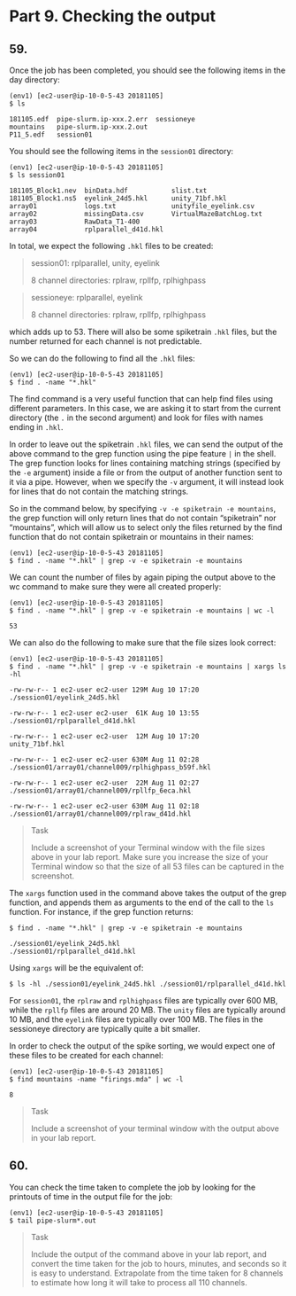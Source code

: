# Part 9. Checking the output

## 59.
Once the job has been completed, you should see the following items in the day directory:

```shell
(env1) [ec2-user@ip-10-0-5-43 20181105]
$ ls

181105.edf  pipe-slurm.ip-xxx.2.err  sessioneye
mountains   pipe-slurm.ip-xxx.2.out
P11_5.edf   session01
```

You should see the following items in the `session01` directory:

```shell
(env1) [ec2-user@ip-10-0-5-43 20181105]
$ ls session01

181105_Block1.nev  binData.hdf           slist.txt
181105_Block1.ns5  eyelink_24d5.hkl      unity_71bf.hkl
array01            logs.txt              unityfile_eyelink.csv
array02            missingData.csv       VirtualMazeBatchLog.txt
array03            RawData_T1-400
array04            rplparallel_d41d.hkl
```

In total, we expect the following `.hkl` files to be created:
> session01: rplparallel, unity, eyelink
> 
> 8 channel directories: rplraw, rpllfp, rplhighpass

> sessioneye: rplparallel, eyelink
> 
> 8 channel directories: rplraw, rpllfp, rplhighpass

which adds up to 53. There will also be some spiketrain `.hkl` files, but the number returned for each channel is not predictable. 

So we can do the following to find all the `.hkl` files:
```shell
(env1) [ec2-user@ip-10-0-5-43 20181105]
$ find . -name "*.hkl"
```

The find command is a very useful function that can help find files using different parameters. In this case, we are asking it to start from the current directory (the `.` in the second argument) and look for files with names ending in `.hkl`. 

In order to leave out the spiketrain `.hkl` files, we can send the output of the above command to the grep function using the pipe feature `|` in the shell. The grep function looks for lines containing matching strings (specified by the `-e` argument) inside a file or from the output of another function sent to it via a pipe. However, when we specify the `-v` argument, it will instead look for lines that do not contain the matching strings. 

So in the command below, by specifying `-v -e spiketrain -e mountains`, the grep function will only return lines that do not contain “spiketrain” nor “mountains”, which will allow us to select only the files returned by the find function that do not contain spiketrain or mountains in their names:

```shell
(env1) [ec2-user@ip-10-0-5-43 20181105]
$ find . -name "*.hkl" | grep -v -e spiketrain -e mountains
```

We can count the number of files by again piping the output above to the wc command to make sure they were all created properly:

```shell
(env1) [ec2-user@ip-10-0-5-43 20181105]
$ find . -name "*.hkl" | grep -v -e spiketrain -e mountains | wc -l

53
```

We can also do the following to make sure that the file sizes look correct:

```shell
(env1) [ec2-user@ip-10-0-5-43 20181105]
$ find . -name "*.hkl" | grep -v -e spiketrain -e mountains | xargs ls -hl

-rw-rw-r-- 1 ec2-user ec2-user 129M Aug 10 17:20 
./session01/eyelink_24d5.hkl

-rw-rw-r-- 1 ec2-user ec2-user  61K Aug 10 13:55 
./session01/rplparallel_d41d.hkl

-rw-rw-r-- 1 ec2-user ec2-user  12M Aug 10 17:20 
unity_71bf.hkl

-rw-rw-r-- 1 ec2-user ec2-user 630M Aug 11 02:28 
./session01/array01/channel009/rplhighpass_b59f.hkl

-rw-rw-r-- 1 ec2-user ec2-user  22M Aug 11 02:27 
./session01/array01/channel009/rpllfp_6eca.hkl

-rw-rw-r-- 1 ec2-user ec2-user 630M Aug 11 02:18 
./session01/array01/channel009/rplraw_d41d.hkl
```

> <p class="task"> Task
> 
> Include a screenshot of your Terminal window with the file sizes above in your lab report. Make sure you increase the size of your Terminal window so that the size of all 53 files can be captured in the screenshot.

The `xargs` function used in the command above takes the output of the grep function, and appends them as arguments to the end of the call to the `ls` function. For instance, if the grep function returns:

```shell
$ find . -name "*.hkl" | grep -v -e spiketrain -e mountains

./session01/eyelink_24d5.hkl
./session01/rplparallel_d41d.hkl
```

Using `xargs` will be the equivalent of:

```shell
$ ls -hl ./session01/eyelink_24d5.hkl ./session01/rplparallel_d41d.hkl
```

For `session01`, the `rplraw` and `rplhighpass` files are typically over 600 MB, while the `rpllfp` files are around 20 MB. The `unity` files are typically around 10 MB, and the `eyelink` files are typically over 100 MB. The files in the sessioneye directory are typically quite a bit smaller.

In order to check the output of the spike sorting, we would expect one of these files to be created for each channel:

```shell
(env1) [ec2-user@ip-10-0-5-43 20181105]
$ find mountains -name "firings.mda" | wc -l

8
```

> <p class="task"> Task
>
> Include a screenshot of your terminal window with the output above in your lab report.

## 60.
You can check the time taken to complete the job by looking for the printouts of time in the output file for the job:

```shell
(env1) [ec2-user@ip-10-0-5-43 20181105]
$ tail pipe-slurm*.out
```

> <p class="task"> Task
>
> Include the output of the command above in your lab report, and convert the time taken for the job to hours, minutes, and seconds so it is easy to understand. Extrapolate from the time taken for 8 channels to estimate how long it will take to process all 110 channels.